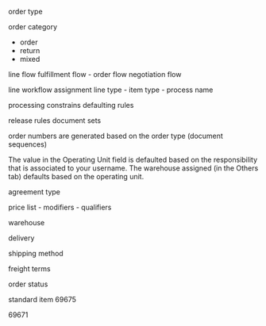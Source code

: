 order type

order category
- order
- return
- mixed

line flow
fulfillment flow - order flow
negotiation flow

line workflow assignment
line type - item type - process name

processing constrains
defaulting rules

release rules
document sets


order numbers are generated based on the order type (document sequences)

The value in the Operating Unit field is defaulted based on the responsibility that is associated
to your username. The warehouse assigned (in the Others tab) defaults based on the operating
unit.



agreement type

price list - modifiers - qualifiers

warehouse


delivery

shipping method

freight terms

order status


standard item
69675


69671